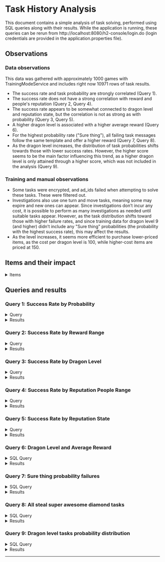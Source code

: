 # Task History Analysis

This document contains a simple analysis of task solving, performed using SQL queries along with their results. While the application is running, these queries can be rerun from http://localhost:8080/h2-console/login.do (login credentials are provided in the application.properties file).

## Observations

### Data observations

This data was gathered with approximately 1000 games with TrainingModeService and includes right now 10971 rows of task results.

- The success rate and task probability are strongly correlated (Query 1).
- The success rate does not have a strong correlation with reward and people's reputation (Query 2, Query 4).
- The success rate appears to be somewhat connected to dragon level and reputation state, but the correlation is not as strong as with probability (Query 3, Query 5).
- A higher dragon level is associated with a higher average reward (Query 6).
- For the highest probability rate ("Sure thing"), all failing task messages follow the same template and offer a higher reward (Query 7, Query 8).
- As the dragon level increases, the distribution of task probabilities shifts towards those with lower success rates. However, the higher score seems to be the main factor influencing this trend, as a higher dragon level is only attained through a higher score, which was not included in the analysis (Query 9).

### Training and manual observations

- Some tasks were encrypted, and ad_ids failed when attempting to solve these tasks. These were filtered out.
- Investigations also use one turn and move tasks, meaning some may expire and new ones can appear. Since investigations don’t incur any cost, it is possible to perform as many investigations as needed until suitable tasks appear. However, as the task distribution shifts toward those with higher failure rates, and since training data for dragon level 9 (and higher) didn’t include any "Sure thing" probabilities (the probability with the highest success rate), this may affect the results.
- As the level increases, it seems more efficient to purchase lower-priced items, as the cost per dragon level is 100, while higher-cost items are priced at 150.
## Items and their impact

<details>
  <summary>Items</summary>
    Impacts were tested manually using swagger

| ID       | NAME                           | COST | IMPACT    |
|----------|--------------------------------|------|-----------|
| hpot     | Healing potion                 | 50   | + 1 live  |
| cs       | Claw Sharpening                | 100  | + 1 level |
| gas      | Gasoline                       | 100  | + 1 level |
| wax      | Copper Plating                 | 100  | + 1 level |
| tricks   | Book of Tricks                 | 100  | + 1 level |
| wingpot  | Potion of Stronger Wings       | 100  | + 1 level |
| ch       | Claw Honing                    | 300  | + 2 level |
| rf       | Rocket Fuel                    | 300  | + 2 level |
| iron     | Iron Plating                   | 300  | + 2 level |
| mtrix    | Book of Megatricks             | 300  | + 2 level |
| wingpotmax| Potion of Awesome Wings       | 300  | + 2 level |

</details>

## Queries and results

### Query 1: Success Rate by Probability

<details>
  <summary>Query</summary>

```sql
SELECT 
  t.PROBABILITY, 
  AVG(
    CASE WHEN t.SUCCESS THEN 1.0 ELSE 0.0 END
  ) AS SUCCESS_RATE, 
  COUNT(*) AS TASK_COUNT
FROM 
  TASK_HISTORY t 
GROUP BY 
  t.PROBABILITY 
ORDER BY 
  SUCCESS_RATE DESC;
```

</details>

<details>
  <summary>Results</summary>

| PROBABILITY           | SUCCESS_RATE   | TASK_COUNT |
|-----------------------|----------------|------------|
| Sure thing            | 0.99584631360  | 963        |
| Piece of cake         | 0.95145299145  | 2925       |
| Walk in the park      | 0.86138079827  | 1854       |
| Quite likely          | 0.75582215949  | 1417       |
| Hmmm....              | 0.64679313460  | 1107       |
| Gamble                | 0.56118143460  | 948        |
| Risky                 | 0.41002949853  | 678        |
| Rather detrimental    | 0.37524950100  | 501        |
| Playing with fire     | 0.27812500000  | 320        |
| Suicide mission       | 0.15891472868  | 258        |


</details>

### Query 2: Success Rate by Reward Range

<details>
  <summary>Query</summary>

```sql
SELECT 
  CASE WHEN t.REWARD BETWEEN 1 
  AND 25 THEN '1-25' WHEN t.REWARD BETWEEN 26 
  AND 50 THEN '26-50' WHEN t.REWARD BETWEEN 51 
  AND 75 THEN '51-75' WHEN t.REWARD BETWEEN 76 
  AND 100 THEN '76-100' WHEN t.REWARD BETWEEN 101 
  AND 150 THEN '101-150' WHEN t.REWARD BETWEEN 151 
  AND 250 THEN '151-250' ELSE '250+' END AS REWARD_RANGE, 
  AVG(
    CASE WHEN t.SUCCESS THEN 1.0 ELSE 0.0 END
  ) AS SUCCESS_RATE, 
  COUNT(*) AS TASK_COUNT 
FROM 
  TASK_HISTORY t 
GROUP BY 
  CASE WHEN t.REWARD BETWEEN 1 
  AND 25 THEN '1-25' WHEN t.REWARD BETWEEN 26 
  AND 50 THEN '26-50' WHEN t.REWARD BETWEEN 51 
  AND 75 THEN '51-75' WHEN t.REWARD BETWEEN 76 
  AND 100 THEN '76-100' WHEN t.REWARD BETWEEN 101 
  AND 150 THEN '101-150' WHEN t.REWARD BETWEEN 151 
  AND 250 THEN '151-250' ELSE '250+' END 
ORDER BY 
  SUCCESS_RATE DESC;
```

</details>

<details>
  <summary>Results</summary>

| REWARD_RANGE | SUCCESS_RATE   | TASK_COUNT |
|--------------|----------------|------------|
| 1-25         | 0.81112176414  | 3129       |
| 51-75        | 0.79460580913  | 1928       |
| 101-150      | 0.75014100395  | 1773       |
| 76-100       | 0.72665534805  | 589        |
| 26-50        | 0.68513553768  | 3357       |
| 151-250      | 0.64948453608  | 194        |
| 250+         | 0.00000000000  | 1          |

</details>

### Query 3: Success Rate by Dragon Level

<details>
  <summary>Query</summary>

```sql
SELECT 
  t.dragon_level, 
  AVG(
    CASE WHEN t.SUCCESS THEN 1.0 ELSE 0.0 END
  ) AS SUCCESS_RATE, 
  COUNT(*) AS TASK_COUNT 
FROM 
  TASK_HISTORY t 
GROUP BY 
  t.dragon_level 
ORDER BY 
  SUCCESS_RATE DESC;
```

</details>

<details>
  <summary>Results</summary>

| DRAGON_LEVEL | SUCCESS_RATE   | TASK_COUNT |
|--------------|----------------|------------|
| 17           | 1.00000000000  | 2          |
| 18           | 1.00000000000  | 1          |
| 4            | 0.81345565749  | 327        |
| 3            | 0.80714285714  | 420        |
| 2            | 0.77958236659  | 862        |
| 0            | 0.76028261418  | 7926       |
| 1            | 0.76000000000  | 375        |
| 5            | 0.75109170306  | 229        |
| 6            | 0.67634854772  | 241        |
| 7            | 0.66666666667  | 174        |
| 9            | 0.61702127660  | 94         |
| 12           | 0.54545454545  | 22         |
| 10           | 0.53968253968  | 63         |
| 8            | 0.52054794521  | 146        |
| 14           | 0.50000000000  | 6          |
| 15           | 0.50000000000  | 2          |
| 11           | 0.38461538462  | 52         |
| 20           | 0.33333333333  | 3          |
| 13           | 0.28571428571  | 21         |
| 16           | 0.20000000000  | 5          |


</details>

### Query 4: Success Rate by Reputation People Range

<details>
  <summary>Query</summary>

```sql
SELECT 
  CASE WHEN t.reputation_people BETWEEN 0 
  AND 1 THEN '0-1' WHEN t.reputation_people BETWEEN 1 
  AND 2 THEN '1-2' WHEN t.reputation_people BETWEEN 2 
  AND 3 THEN '2-3' WHEN t.reputation_people BETWEEN 3 
  AND 5 THEN '3-5' WHEN t.reputation_people BETWEEN 5 
  AND 7 THEN '5-7' ELSE '7+' END AS REPUTATION_PEOPLE_RANGE, 
  AVG(
    CASE WHEN t.SUCCESS THEN 1.0 ELSE 0.0 END
  ) AS SUCCESS_RATE, 
  COUNT(*) 
FROM 
  TASK_HISTORY t 
GROUP BY 
  CASE WHEN t.reputation_people BETWEEN 0 
  AND 1 THEN '0-1' WHEN t.reputation_people BETWEEN 1 
  AND 2 THEN '1-2' WHEN t.reputation_people BETWEEN 2 
  AND 3 THEN '2-3' WHEN t.reputation_people BETWEEN 3 
  AND 5 THEN '3-5' WHEN t.reputation_people BETWEEN 5 
  AND 7 THEN '5-7' ELSE '7+' END 
ORDER BY 
  SUCCESS_RATE DESC;
```

</details>

<details>
  <summary>Results</summary>

| REPUTATION_PEOPLE_RANGE | SUCCESS_RATE   | COUNT(*) |
|-------------------------|----------------|----------|
| 0-1                     | 0.77911244578  | 2997     |
| 1-2                     | 0.76817640048  | 1678     |
| 3-5                     | 0.73931091739  | 2409     |
| 2-3                     | 0.73873873874  | 1443     |
| 5-7                     | 0.73415765070  | 1941     |
| 7+                      | 0.71172962227  | 503      |

</details>

### Query 5: Success Rate by Reputation State

<details>
  <summary>Query</summary>

```sql
SELECT 
  t.reputation_state, 
  AVG(
    CASE WHEN t.SUCCESS THEN 1.0 ELSE 0.0 END
  ) AS SUCCESS_RATE, 
  COUNT(*) AS TASK_COUNT 
FROM 
  TASK_HISTORY t 
GROUP BY 
  t.reputation_state 
ORDER BY 
  SUCCESS_RATE DESC;
```

</details>

<details>
  <summary>Results</summary>

| REPUTATION_STATE | SUCCESS_RATE       | TASK_COUNT |
|-------------------|--------------------|------------|
| 0.0              | 0.76800000000     | 5375       |
| -2.0             | 0.73958333333     | 3072       |
| -4.0             | 0.73955773956     | 1628       |
| -6.0             | 0.73312401884     | 637        |
| -8.0             | 0.71739130435     | 230        |
| -10.0            | 0.68421052632     | 19         |
| -12.0            | 0.50000000000     | 10         |

</details>

### Query 6: Dragon Level and Average Reward
<details>
<summary>SQL Query</summary>

```sql
SELECT 
  t.dragon_level, 
  AVG(t.reward) AS AVERAGE_REWARD, 
  COUNT(*) as TASK_COUNT 
FROM 
  TASK_HISTORY t 
GROUP BY 
  t.dragon_level 
ORDER BY 
  dragon_level DESC;
```
</details>

<details>
<summary>Results</summary>

| DRAGON_LEVEL | AVERAGE_REWARD         | TASK_COUNT |
|--------------|------------------------|------------|
| 20           | 182.33333333333334    | 3          |
| 18           | 159.0                 | 1          |
| 17           | 150.0                 | 2          |
| 16           | 156.6                 | 5          |
| 15           | 135.0                 | 2          |
| 14           | 143.83333333333334    | 6          |
| 13           | 137.8095238095238     | 21         |
| 12           | 128.77272727272728    | 22         |
| 11           | 131.03846153846155    | 52         |
| 10           | 129.5873015873016     | 63         |
| 9            | 131.7872340425532     | 94         |
| 8            | 129.9041095890411     | 146        |
| 7            | 130.79885057471265    | 174        |
| 6            | 126.88381742738589    | 241        |
| 5            | 121.75982532751091    | 229        |
| 4            | 112.46788990825688    | 327        |
| 3            | 96.4047619047619      | 420        |
| 2            | 79.03016241299304     | 862        |
| 1            | 65.09066666666666     | 375        |
| 0            | 35.47400958869543     | 7926       |

</details>

### Query 7: Sure thing probability failures

<details>
<summary>SQL Query</summary>

```sql
select 
  message, 
  probability, 
  reward, 
  success 
from 
  task_history 
where 
  probability = 'Sure thing' 
  and success = FALSE 
order by 
  success 
LIMIT 
  10;
```
</details>

<details>
<summary>Results</summary>

| MESSAGE                                                              | PROBABILITY | REWARD | SUCCESS |
|----------------------------------------------------------------------|-------------|--------|---------|
| Steal super awesome diamond beer mug from Akua Gardner              | Sure thing  | 196    | FALSE   |
| Steal super awesome diamond horse from Talin Kjartansdóttir         | Sure thing  | 224    | FALSE   |
| Steal super awesome diamond pot from Pridoni Southers               | Sure thing  | 163    | FALSE   |
| Steal super awesome diamond turnips from Lilita Deering             | Sure thing  | 174    | FALSE   |

</details>

### Query 8: All steal super awesome diamond tasks

<details>
<summary>SQL Query</summary>

```sql
SELECT 
  message, 
  probability, 
  reward, 
  success, 
  reputation_state 
FROM 
  task_history 
WHERE 
  message LIKE 'Steal super awesome diamond%';
```
</details>

<details>
<summary>Results</summary>

| MESSAGE                                             | PROBABILITY   | REWARD | SUCCESS | REPUTATION_STATE |
|-----------------------------------------------------|---------------|--------|---------|------------------|
| Steal super awesome diamond horse from Talin Kjartansdóttir | Sure thing    | 224    | FALSE   | -12.0            |
| Steal super awesome diamond clothes from Adina Ericson  | Piece of cake | 185    | FALSE   | -12.0            |
| Steal super awesome diamond turnips from Lilita Deering | Sure thing    | 174    | FALSE   | -10.0            |
| Steal super awesome diamond beer mug from Akua Gardner | Sure thing    | 196    | FALSE   | -10.0            |
| Steal super awesome diamond pot from Pridoni Southers | Sure thing    | 163    | FALSE   | -10.0            |
| Steal super awesome diamond house from Parastu Giel   | Piece of cake | 209    | FALSE   | -10.0            |
| Steal super awesome diamond dog from Gertrudes Armistead | Piece of cake | 270    | FALSE   | -10.0            |

</details>

### Query 9: Dragon level tasks probability distribution

<details>
<summary>SQL Query</summary>

```sql
SELECT * FROM (
SELECT 
  p.probability, 
  d.dragon_level, 
  COUNT(th.id) AS count, 
  (
    COUNT(th.id) * 100.0 / NULLIF(
      SUM(
        COUNT(th.id)
      ) OVER (PARTITION BY d.dragon_level), 
      0
    )
  ) AS percentage 
FROM 
  (
    SELECT 
      DISTINCT probability 
    FROM 
      TASK_HISTORY
  ) p CROSS 
  JOIN (
    SELECT 
      DISTINCT dragon_level 
    FROM 
      TASK_HISTORY
  ) d 
  LEFT JOIN task_history th ON th.probability = p.probability 
  AND th.dragon_level = d.dragon_level 
WHERE 
  th.dragon_level <= 10
GROUP BY 
  p.probability, 
  d.dragon_level )
WHERE percentage > 10
ORDER BY 
  dragon_level, 
  percentage desc;
```
</details>

<details>
<summary>Results</summary>

| PROBABILITY           | DRAGON_LEVEL | COUNT | PERCENTAGE  |
|-----------------------|--------------|-------|-------------|
| Piece of cake         | 0            | 2180  | 27.50       |
| Walk in the park      | 0            | 1297  | 16.36       |
| Quite likely          | 0            | 1005  | 12.68       |
| Piece of cake         | 1            | 97    | 25.87       |
| Walk in the park      | 1            | 80    | 21.33       |
| Quite likely          | 1            | 45    | 12.00       |
| Piece of cake         | 2            | 261   | 30.28       |
| Walk in the park      | 2            | 166   | 19.26       |
| Quite likely          | 2            | 118   | 13.69       |
| Hmmm....              | 2            | 90    | 10.44       |
| Piece of cake         | 3            | 126   | 30.00       |
| Walk in the park      | 3            | 92    | 21.90       |
| Quite likely          | 3            | 55    | 13.10       |
| Hmmm....              | 3            | 47    | 11.19       |
| Piece of cake         | 4            | 94    | 28.75       |
| Walk in the park      | 4            | 65    | 19.88       |
| Quite likely          | 4            | 51    | 15.60       |
| Hmmm....              | 4            | 36    | 11.01       |
| Piece of cake         | 5            | 49    | 21.40       |
| Walk in the park      | 5            | 41    | 17.90       |
| Quite likely          | 5            | 33    | 14.41       |
| Hmmm....              | 5            | 28    | 12.23       |
| Gamble                | 5            | 27    | 11.79       |
| Piece of cake         | 6            | 56    | 23.24       |
| Walk in the park      | 6            | 38    | 15.77       |
| Quite likely          | 6            | 35    | 14.52       |
| Hmmm....              | 6            | 34    | 14.11       |
| Gamble                | 6            | 28    | 11.62       |
| Walk in the park      | 7            | 33    | 18.97       |
| Gamble                | 7            | 26    | 14.94       |
| Piece of cake         | 7            | 25    | 14.37       |
| Quite likely          | 7            | 23    | 13.22       |
| Gamble                | 8            | 22    | 15.07       |
| Quite likely          | 8            | 21    | 14.38       |
| Risky                 | 8            | 21    | 14.38       |
| Piece of cake         | 8            | 18    | 12.33       |
| Hmmm....              | 9            | 16    | 17.02       |
| Rather detrimental    | 9            | 14    | 14.89       |
| Walk in the park      | 9            | 14    | 14.89       |
| Gamble                | 9            | 12    | 12.77       |
| Risky                 | 10           | 11    | 17.46       |
| Hmmm....              | 10           | 9     | 14.29       |
| Piece of cake         | 10           | 8     | 12.70       |
| Quite likely          | 10           | 8     | 12.70       |
| Suicide mission       | 10           | 7     | 11.11       |
| Walk in the park      | 10           | 7     | 11.11       |

</details>


---
